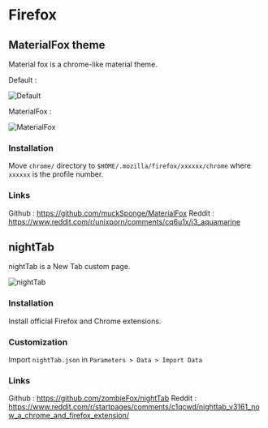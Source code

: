 # Firefox

## MaterialFox theme

Material fox is a chrome-like material theme.

Default : 

![Default](default.png)

MaterialFox :

![MaterialFox](MaterialFox.png)

### Installation

Move `chrome/` directory to `$HOME/.mozilla/firefox/xxxxxx/chrome` where `xxxxxx` is the profile number.

### Links

Github : https://github.com/muckSponge/MaterialFox
Reddit : https://www.reddit.com/r/unixporn/comments/cq6u1x/i3_aquamarine

## nightTab

nightTab is a New Tab custom page.

![nightTab](nightTab.png)

### Installation

Install official Firefox and Chrome extensions.

### Customization

Import `nightTab.json` in `Parameters > Data > Import Data`

### Links

Github : https://github.com/zombieFox/nightTab
Reddit : https://www.reddit.com/r/startpages/comments/c1qcwd/nighttab_v3161_now_a_chrome_and_firefox_extension/
